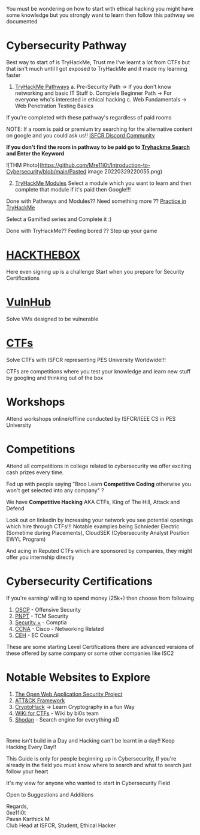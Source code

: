 You must be wondering on how to start with ethical hacking you might have some knowledge but you strongly want to learn then follow this pathway we documented

# Cybersecurity Pathway
Best way to start of is TryHackMe, Trust me I've learnt a lot from CTFs but that isn't much until I got exposed to TryHackMe and it made my learning faster
1. [TryHackMe Pathways](https://tryhackme.com/paths)
	a. Pre-Security Path  -> If you don't know networking and basic IT Stuff
	b. Complete Beginner Path -> For everyone who's interested in ethical hacking
	c. Web Fundamentals -> Web Penetration Testing Basics

If you're completed with these pathway's regardless of paid rooms

NOTE: If a room is paid or premium try searching for the alternative content on google and you could ask us!! [ISFCR Discord Community](https://bit.ly/isfcr-discord)

**If you don't find the room in pathway to be paid go to [Tryhackme Search](https://tryhackme.com/hacktivities?tab=search) and Enter the Keyword**


![THM Photo](https://github.com/Mre11i0t/Introduction-to-Cybersecurity/blob/main/Pasted image 20220329220055.png)

2. [TryHackMe Modules](https://tryhackme.com/hacktivities) 
	Select a module which you want to learn and then complete that module if it's paid then Google!!!


Done with Pathways and Modules?? Need something more ??
[Practice in TryHackMe](https://tryhackme.com/hacktivities?tab=practice)

Select a Gamified series and Complete it :)

Done with TryHackMe?? Feeling bored ?? Step up your game

# [HACKTHEBOX](https://app.hackthebox.com)
Here even signing up is a challenge
Start when you prepare for Security Certifications


# [VulnHub](https://www.vulnhub.com/)
Solve VMs designed to be vulnerable 

# [CTFs](https://ctftime.org/)
Solve CTFs with ISFCR representing PES University Worldwide!!!

CTFs are competitions where you test  your knowledge and learn new stuff by googling and thinking out of the box

# Workshops
Attend workshops online/offline conducted by ISFCR/IEEE CS in PES University

# Competitions
Attend all competitions in college related to cybersecurity we offer exciting cash prizes every time. 

Fed up with people saying "Broo Learn **Competitive Coding** otherwise you won't get selected into any company" ? 

We have **Competitive Hacking** AKA CTFs, King of The Hill, Attack and Defend

Look out on linkedin by increasing your network you see potential openings which hire through CTFs!!! Notable examples being Schnieder Electric (Sometime during Placements), CloudSEK (Cybersecurity Analyst Position EWYL Program)

And acing in Reputed CTFs which are sponsored by companies, they might offer you internship directly

# Cybersecurity Certifications
If you're earning/ willing to spend money (25k+) then choose from following
1. [OSCP](https://www.offensive-security.com/pwk-oscp/) - Offensive Security 
2. [PNPT](https://certifications.tcm-sec.com/pnpt/) - TCM Security
3. [Security +](https://www.comptia.org/certifications/security) - Comptia
4. [CCNA](https://www.cisco.com/c/en/us/training-events/training-certifications/certifications/associate/ccna.html) - Cisco - Networking Related
5. [CEH](https://www.eccouncil.org/programs/certified-ethical-hacker-ceh/) - EC Council 

These are some starting Level Certifications there are advanced versions of these offered by same company or some other companies like ISC2

# Notable Websites to Explore
1. [The Open Web Application Security Project](https://owasp.org/)
2. [ATT&CK Framework](https://attack.mitre.org/)
3. [CryptoHack](https://cryptohack.org/)  -> Learn Cryptography in a fun Way
4. [WiKi for CTFs](https://wiki.bi0s.in/) - Wiki by bi0s team
5. [Shodan](https://www.shodan.io/) - Search engine for everything xD

#  

Rome isn't build in a Day and Hacking can't be learnt in a day!!
Keep Hacking Every Day!!

This Guide is only for people beginning up in Cybersecurity, If you're already in the field you must know where to search and what to search just follow your heart

It's my view for anyone who wanted to start in Cybersecurity Field

Open to Suggestions and Additions

Regards,\
0xe11i0t\
Pavan Karthick M\
Club Head at ISFCR, Student, Ethical Hacker
